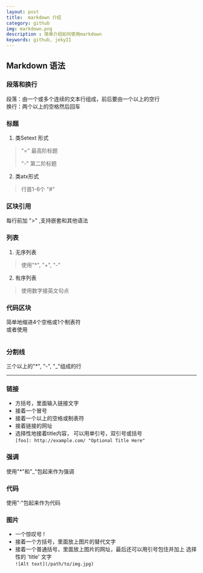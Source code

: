 ```yaml
---
layout: post
title:  markdown 介绍 
category: github 
img: markdown.png 
description : 简单介绍如何使用markdown 
keywords: github, jekyII 
---
```


## Markdown 语法

### 段落和换行
段落：由一个或多个连续的文本行组成，前后要由一个以上的空行  
换行：两个以上的空格然后回车

### 标题
1. 类Setext 形式  

> "=" 最高阶标题
>
> "-" 第二阶标题

2. 类atx形式  

> 行首1-6个 "#"

### 区块引用
每行前加 ">" ,支持嵌套和其他语法

### 列表
1. 无序列表  

> 使用"*", "+", "-"

2. 有序列表  

> 使用数字接英文句点

### 代码区块
简单地缩进4个空格或1个制表符  
或者使用

> ~~~~~~
> ~~~~~~

### 分割线
三个以上的"*", "-", "_"组成的行

***

### 链接
* 方括号，里面输入链接文字
* 接着一个冒号
* 接着一个以上的空格或制表符
* 接着链接的网址
* 选择性地接着title内容， 可以用单引号，双引号或括号  
    `[foo]: http://example.com/ "Optional Title Here"`

### 强调
使用"*"和"_"包起来作为强调

### 代码
使用"·"包起来作为代码

### 图片
* 一个惊叹号 !
* 接着一个方括号，里面放上图片的替代文字
* 接着一个普通括号，里面放上图片的网址，最后还可以用引号包住并加上 选择性的 'title' 文字  
    `![Alt text](/path/to/img.jpg)`
